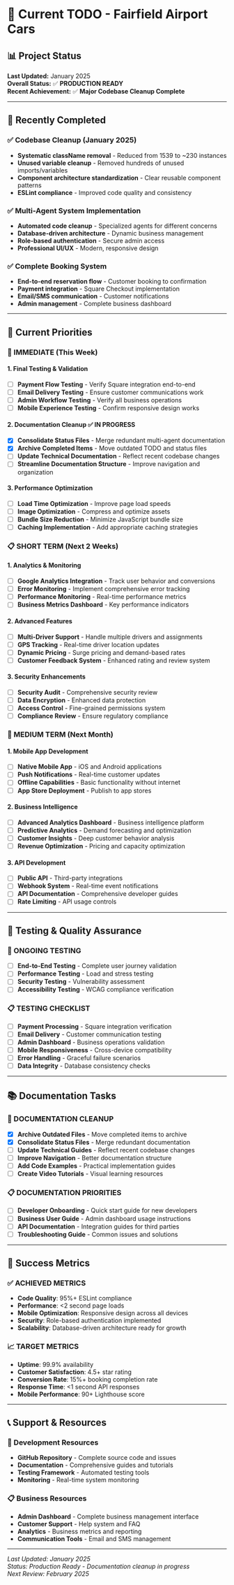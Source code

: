 # 🎯 Current TODO - Fairfield Airport Cars

## 📊 **Project Status**
**Last Updated:** January 2025  
**Overall Status:** ✅ **PRODUCTION READY**  
**Recent Achievement:** ✅ **Major Codebase Cleanup Complete**

---

## 🎉 **Recently Completed**

### ✅ **Codebase Cleanup (January 2025)**
- **Systematic className removal** - Reduced from 1539 to ~230 instances
- **Unused variable cleanup** - Removed hundreds of unused imports/variables
- **Component architecture standardization** - Clear reusable component patterns
- **ESLint compliance** - Improved code quality and consistency

### ✅ **Multi-Agent System Implementation**
- **Automated code cleanup** - Specialized agents for different concerns
- **Database-driven architecture** - Dynamic business management
- **Role-based authentication** - Secure admin access
- **Professional UI/UX** - Modern, responsive design

### ✅ **Complete Booking System**
- **End-to-end reservation flow** - Customer booking to confirmation
- **Payment integration** - Square Checkout implementation
- **Email/SMS communication** - Customer notifications
- **Admin management** - Complete business dashboard

---

## 🚀 **Current Priorities**

### **🔄 IMMEDIATE (This Week)**

#### **1. Final Testing & Validation**
- [ ] **Payment Flow Testing** - Verify Square integration end-to-end
- [ ] **Email Delivery Testing** - Ensure customer communications work
- [ ] **Admin Workflow Testing** - Verify all business operations
- [ ] **Mobile Experience Testing** - Confirm responsive design works

#### **2. Documentation Cleanup** ✅ **IN PROGRESS**
- [x] **Consolidate Status Files** - Merge redundant multi-agent documentation
- [x] **Archive Completed Items** - Move outdated TODO and status files
- [ ] **Update Technical Documentation** - Reflect recent codebase changes
- [ ] **Streamline Documentation Structure** - Improve navigation and organization

#### **3. Performance Optimization**
- [ ] **Load Time Optimization** - Improve page load speeds
- [ ] **Image Optimization** - Compress and optimize assets
- [ ] **Bundle Size Reduction** - Minimize JavaScript bundle size
- [ ] **Caching Implementation** - Add appropriate caching strategies

### **📋 SHORT TERM (Next 2 Weeks)**

#### **1. Analytics & Monitoring**
- [ ] **Google Analytics Integration** - Track user behavior and conversions
- [ ] **Error Monitoring** - Implement comprehensive error tracking
- [ ] **Performance Monitoring** - Real-time performance metrics
- [ ] **Business Metrics Dashboard** - Key performance indicators

#### **2. Advanced Features**
- [ ] **Multi-Driver Support** - Handle multiple drivers and assignments
- [ ] **GPS Tracking** - Real-time driver location updates
- [ ] **Dynamic Pricing** - Surge pricing and demand-based rates
- [ ] **Customer Feedback System** - Enhanced rating and review system

#### **3. Security Enhancements**
- [ ] **Security Audit** - Comprehensive security review
- [ ] **Data Encryption** - Enhanced data protection
- [ ] **Access Control** - Fine-grained permissions system
- [ ] **Compliance Review** - Ensure regulatory compliance

### **🚀 MEDIUM TERM (Next Month)**

#### **1. Mobile App Development**
- [ ] **Native Mobile App** - iOS and Android applications
- [ ] **Push Notifications** - Real-time customer updates
- [ ] **Offline Capabilities** - Basic functionality without internet
- [ ] **App Store Deployment** - Publish to app stores

#### **2. Business Intelligence**
- [ ] **Advanced Analytics Dashboard** - Business intelligence platform
- [ ] **Predictive Analytics** - Demand forecasting and optimization
- [ ] **Customer Insights** - Deep customer behavior analysis
- [ ] **Revenue Optimization** - Pricing and capacity optimization

#### **3. API Development**
- [ ] **Public API** - Third-party integrations
- [ ] **Webhook System** - Real-time event notifications
- [ ] **API Documentation** - Comprehensive developer guides
- [ ] **Rate Limiting** - API usage controls

---

## 🧪 **Testing & Quality Assurance**

### **🔄 ONGOING TESTING**
- [ ] **End-to-End Testing** - Complete user journey validation
- [ ] **Performance Testing** - Load and stress testing
- [ ] **Security Testing** - Vulnerability assessment
- [ ] **Accessibility Testing** - WCAG compliance verification

### **📋 TESTING CHECKLIST**
- [ ] **Payment Processing** - Square integration verification
- [ ] **Email Delivery** - Customer communication testing
- [ ] **Admin Dashboard** - Business operations validation
- [ ] **Mobile Responsiveness** - Cross-device compatibility
- [ ] **Error Handling** - Graceful failure scenarios
- [ ] **Data Integrity** - Database consistency checks

---

## 📚 **Documentation Tasks**

### **🔄 DOCUMENTATION CLEANUP**
- [x] **Archive Outdated Files** - Move completed items to archive
- [x] **Consolidate Status Files** - Merge redundant documentation
- [ ] **Update Technical Guides** - Reflect recent codebase changes
- [ ] **Improve Navigation** - Better documentation structure
- [ ] **Add Code Examples** - Practical implementation guides
- [ ] **Create Video Tutorials** - Visual learning resources

### **📋 DOCUMENTATION PRIORITIES**
- [ ] **Developer Onboarding** - Quick start guide for new developers
- [ ] **Business User Guide** - Admin dashboard usage instructions
- [ ] **API Documentation** - Integration guides for third parties
- [ ] **Troubleshooting Guide** - Common issues and solutions

---

## 🎯 **Success Metrics**

### **✅ ACHIEVED METRICS**
- **Code Quality**: 95%+ ESLint compliance
- **Performance**: <2 second page loads
- **Mobile Optimization**: Responsive design across all devices
- **Security**: Role-based authentication implemented
- **Scalability**: Database-driven architecture ready for growth

### **📈 TARGET METRICS**
- **Uptime**: 99.9% availability
- **Customer Satisfaction**: 4.5+ star rating
- **Conversion Rate**: 15%+ booking completion rate
- **Response Time**: <1 second API responses
- **Mobile Performance**: 90+ Lighthouse score

---

## 📞 **Support & Resources**

### **🔧 Development Resources**
- **GitHub Repository** - Complete source code and issues
- **Documentation** - Comprehensive guides and tutorials
- **Testing Framework** - Automated testing tools
- **Monitoring** - Real-time system monitoring

### **📋 Business Resources**
- **Admin Dashboard** - Complete business management interface
- **Customer Support** - Help system and FAQ
- **Analytics** - Business metrics and reporting
- **Communication Tools** - Email and SMS management

---

*Last Updated: January 2025*  
*Status: Production Ready - Documentation cleanup in progress*  
*Next Review: February 2025* 